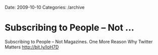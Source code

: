 Date: 2009-10-10
Categories: /archive

# Subscribing to People – Not ...

Subscribing to People – Not Magazines. One More Reason Why Twitter Matters <a href="http://bit.ly/loH7D" rel="nofollow">http://bit.ly/loH7D</a>
